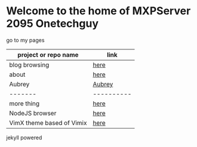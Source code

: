 # Welcome to the home of MXPServer 2095 Onetechguy

go to my pages

| project or repo name | link          |
| ------- | ------------------ |
| blog browsing | [here](blog.html) |
| about | [here](about.md) |
| Aubrey | [Aubrey](Aubrey.md) |
| -------| ----------|
| more thing   | [here](https://mxp2095onetechguy.github.io/files-of-files-repository/) |
| NodeJS browser | [here](https://mxp2095onetechguy.github.io/NodeJS-browser/) |
| VimX theme based of Vimix | [here](https://mxp2095onetechguy.github.io/VimX/) |



jekyll powered

